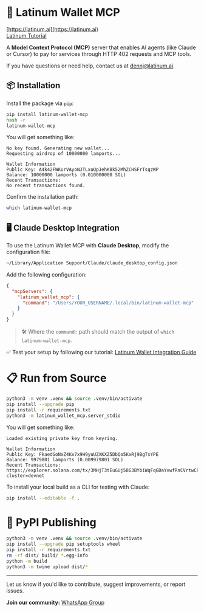 # 🔐 Latinum Wallet MCP

[https://latinum.ai](https://latinum.ai)   
[Latinum Tutorial](https://latinum.ai/articles/latinum-wallet)

A **Model Context Protocol (MCP)** server that enables AI agents (like Claude or Cursor) to pay for services through HTTP 402 requests and MCP tools.

If you have questions or need help, contact us at [dennj@latinum.ai](mailto:dennj@latinum.ai).

## 📦 Installation

Install the package via `pip`:

```bash
pip install latinum-wallet-mcp
hash -r
latinum-wallet-mcp
```

You will get something like:

```
No key found. Generating new wallet...
Requesting airdrop of 10000000 lamports...

Wallet Information
Public Key: A4k42FWKurVAyoNJTLxuQpJehKBk52MhZCHSFrTsqzWP
Balance: 10000000 lamports (0.010000000 SOL)
Recent Transactions:
No recent transactions found.
```

Confirm the installation path:

```bash
which latinum-wallet-mcp
```

## 🖥️ Claude Desktop Integration

To use the Latinum Wallet MCP with **Claude Desktop**, modify the configuration file:

```bash
~/Library/Application Support/Claude/claude_desktop_config.json
```

Add the following configuration:

```json
{
  "mcpServers": {
    "latinum_wallet_mcp": {
      "command": "/Users/YOUR_USERNAME/.local/bin/latinum-wallet-mcp"
    }
  }
}
```

> 🛠 Where the `command:` path should match the output of `which latinum-wallet-mcp`.

✅ Test your setup by following our tutorial: [Latinum Wallet Integration Guide](https://latinum.ai/articles/latinum-wallet)

# 📋 Run from Source

```bash
python3 -m venv .venv && source .venv/bin/activate
pip install --upgrade pip
pip install -r requirements.txt
python3 -m latinum_wallet_mcp.server_stdio
```

You will get something like:

```
Loaded existing private key from keyring.

Wallet Information
Public Key: FkaedGoNxZ4Kx7x9H9yuUZXKXZ5DbQo5KxRj9BgTsYPE
Balance: 9979801 lamports (0.009979801 SOL)
Recent Transactions:
https://explorer.solana.com/tx/3MHjT3tEuGUj58G3BYbiWqFqGDaYvwfRnCVrtwC8ZPCKkpGmyhXNimnzJRrWLUnSYMaCaxJMrRXx6Czc9nJcEg7J?cluster=devnet
```

To install your local build as a CLI for testing with Claude:
```bash
pip install --editable -f .
```

# 📑 PyPI Publishing

```bash
python3 -m venv .venv && source .venv/bin/activate
pip install --upgrade pip setuptools wheel
pip install -r requirements.txt
rm -rf dist/ build/ *.egg-info
python -m build
python3 -m twine upload dist/*
```

---

Let us know if you'd like to contribute, suggest improvements, or report issues.

**Join our community:** [WhatsApp Group](https://chat.whatsapp.com/Ever8ohOJRE3D6r5bLPViQ)
